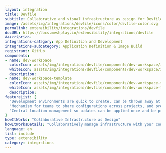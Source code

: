 ```yaml
---
layout: integration
title: Devfile
subtitle: Collaborative and visual infrastructure as design for Devfile
image: /assets/img/integrations/devfile/icons/color/devfile-color.svg
permalink: extensibility/integrations/devfile
docURL: https://docs.meshplay.io/extensibility/integrations/devfile
description: 
integrations-category: App Definition and Development
integrations-subcategory: Application Definition & Image Build
registrant: GitHub
components: 
- name: dev-workspace
  colorIcon: assets/img/integrations/devfile/components/dev-workspace/icons/color/dev-workspace-color.svg
  whiteIcon: assets/img/integrations/devfile/components/dev-workspace/icons/white/dev-workspace-white.svg
  description: 
- name: dev-workspace-template
  colorIcon: assets/img/integrations/devfile/components/dev-workspace-template/icons/color/dev-workspace-template-color.svg
  whiteIcon: assets/img/integrations/devfile/components/dev-workspace-template/icons/white/dev-workspace-template-white.svg
  description: 
featureList: [
  "Development environments are quick to create, can be thrown away at will, and can be easily re-created when needed.",
  "Mechanism for teams to share configurations across projects, and provide a single source of truth throughout the application lifecycle.",
  "Central location management so updates can be applied once and be properly aligned across development teams."
]
howItWorks: "Collaborative Infrastructure as Design"
howItWorksDetails: "Collaboratively manage infrastructure with your coworkers synchronously sharing the same designs."
language: en
list: include
type: extensibility
category: integrations
---
```

